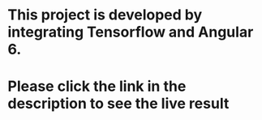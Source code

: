 # This project is developed by integrating Tensorflow and Angular 6. 
# Please click the link in the description to see the live result
